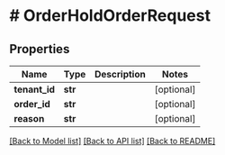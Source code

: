 # # OrderHoldOrderRequest


## Properties 


Name | Type | Description | Notes
------------ | ------------- | ------------- | -------------
**tenant_id**| **str** |   | [optional]
**order_id**| **str** |   | [optional]
**reason**| **str** |   | [optional]


[[Back to Model list]](../../README.md#models) [[Back to API list]](../../README.md#endpoints) [[Back to README]](../../README.md)

